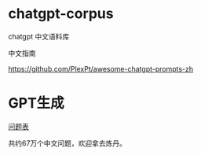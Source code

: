 # chatgpt-corpus
chatgpt 中文语料库

中文指南

https://github.com/PlexPt/awesome-chatgpt-prompts-zh

# GPT生成

[问题表](./question/README.md)

共约67万个中文问题，欢迎拿去炼丹。


